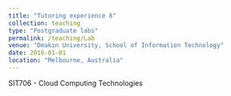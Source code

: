 ```yaml
---
title: "Tutoring experience 8"
collection: teaching
type: "Postgraduate labs"
permalink: /teaching/Lab
venue: "Deakin University, School of Information Technology"
date: 2016-01-01
location: "Melbourne, Australia"
---
```


SIT706 - Cloud Computing Technologies